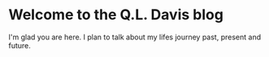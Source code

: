 # Welcome to the Q.L. Davis blog

I'm glad you are here. I plan to talk about my lifes journey past, present and future.
